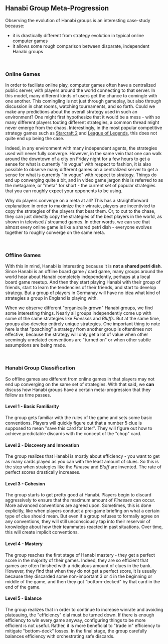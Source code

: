 ## Hanabi Group Meta-Progression

Observing the evolution of Hanabi groups is an interesting case-study because:
* it is drastically different from strategy evolution in typical online computer games
* it allows some rough comparison between disparate, independent Hanabi groups

<br />

### Online Games

In order to faciliate online play, computer games often have a centralized public server, with players around the world connecting to that server. In this model, many different kinds of users get the chance to comingle with one another. This comingling is not just through gameplay, but also through discussion in chat rooms, watching tournaments, and so forth. Could we make any predictions about the overall strategy used in such an environment? One might first hypothesize that it would be a mess - with so many different players touting different strategies, a common thread might never emerge from the chaos. Interestingly, in the most popular competitive strategy games such as [Starcraft 2](https://starcraft2.com/en-us/) and [League of Legends](https://play.na.leagueoflegends.com/en_US), this does not quite end up being the case.

Indeed, in any environment with many independent agents, the strategies used will never fully converge. However, in the same vein that one can walk around the downtown of a city on Friday night for a few hours to get a sense for what is currently "in vogue" with respect to fashion, it is also possible to observe many different games on a centralized server to get a sense for what is currently "in vogue" with respect to strategy. Things do end up converging quite a bit, and in video game jargon this is referred to as the metagame, or "meta" for short - the current set of popular strategies that you can roughly expect your opponents to be using.

Why do players converge on a meta at all? This has a straightforward explanation: in order to maximize their winrate, players are incentivied to copy the strategies of the players that beat them. Or, to cut to the chase, they can just directly copy the strategies of the best players in the world, as shown in televised / streamed games. In other words, we can see that almost every online game is like a shared petri dish - everyone evolves together to roughly converge on the same meta.

<br />

### Offline Games

With this in mind, Hanabi is interesting because it is **not a shared petri dish**. Since Hanabi is an offline board game / card game, many groups around the world hear about Hanabi completely independently, perhaps at a local board game meetup. And then they start playing Hanabi with their group of friends, start to learn the tendencies of their friends, and start to develop strategy. But a group of players in Germanay will have no idea what kind of strategies a group in England is playing with.

When we observe different "organically grown" Hanabi groups, we find some interesting things. Nearly all groups independently come up with some of the same strategies like *Finesses* and *Bluffs*. But at the same time, groups also develop entirely unique strategies. One important thing to note here is that "poaching" a strategy from another group is oftentimes not effective, because the strategy will only get a lot of value when other seemingly unrelated conventions are "turned on" or when other subtle assumptions are being made.

<br />

### Hanabi Group Classification

So offline games are different from online games in that players may not end up converging on the same set of strategies. With that said, we **can** discuss how Hanabi groups have a certain meta-progression that they follow as time passes.

#### Level 1 - Basic Familiarity

The group gets familiar with the rules of the game and sets some basic conventions. Players will quickly figure out that a number 5 clue is supposed to mean "save this card for later". They will figure out how to achieve predictable discards with the concept of the "chop" card.

#### Level 2 - Discovery and Innovation

The group realizes that Hanabi is mostly about efficiency - you want to get as many cards played as you can with the least amount of clues. So this is the step when strategies like the *Finesse* and *Bluff* are invented. The rate of perfect scores drastically increases.

#### Level 3 - Cohesion

The group starts to get pretty good at Hanabi. Players begin to discard aggressively to ensure that the maximum amount of *Finesses* can occur. More advanced conventions are agreed upon. Sometimes, this is done explicitly, like when players conduct a pre-game briefing on what a certain type of clue should mean. But even if a group refuses to formally agree on any conventions, they will still unconsciously tap into their reservoir of knowledge about how their teammates reacted in past situations. Over time, this will create implicit conventions.

#### Level 4 - Mastery

The group reaches the first stage of Hanabi mastery - they get a perfect score in the majority of their games. Indeed, they are so efficient that games are often finished with a ridiculous amount of clues in the bank. However, they find that when they do not get a perfect score, it is usually because they discarded some non-important 3 or 4 in the beginning or middle of the game, and then they got "bottom-decked" by that card in the end of the game.

#### Level 5 - Balance

The group realizes that in order to continue to increase winrate and avoiding plateauing, the "efficiency" dial must be turned down. If there is enough efficiency to win every game anyway, configuring things to be more efficient is not useful. Rather, it is more beneficial to "trade in" efficiency to mitigate "bottom-deck" losses. In the final stage, the group carefully balances efficiency with orchestrating safe discards.
